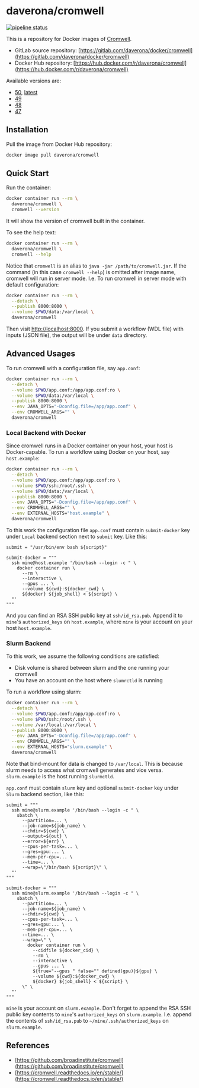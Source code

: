 # daverona/cromwell

[![pipeline status](https://gitlab.com/daverona/docker/cromwell/badges/master/pipeline.svg)](https://gitlab.com/daverona/docker/cromwell/commits/master)

This is a repository for Docker images of [Cromwell](https://github.com/broadinstitute/cromwell).

* GitLab source repository: [https://gitlab.com/daverona/docker/cromwell](https://gitlab.com/daverona/docker/cromwell)
* Docker Hub repository: [https://hub.docker.com/r/daverona/cromwell](https://hub.docker.com/r/daverona/cromwell)

Available versions are:

* [50](https://gitlab.com/daverona/docker/cromwell/-/blob/50/Dockerfile), [latest](https://gitlab.com/daverona/docker/cromwell/-/blob/latest/Dockerfile)
* [49](https://gitlab.com/daverona/docker/cromwell/-/blob/49/Dockerfile)
* [48](https://gitlab.com/daverona/docker/cromwell/-/blob/48/Dockerfile)
* [47](https://gitlab.com/daverona/docker/cromwell/-/blob/47/Dockerfile)

## Installation

Pull the image from Docker Hub repository:

```bash
docker image pull daverona/cromwell
```

## Quick Start

Run the container:

```bash
docker container run --rm \
  daverona/cromwell \
  cromwell --version
```

It will show the version of cromwell built in the container.

To see the help text:

```bash
docker container run --rm \
  daverona/cromwell \
  cromwell --help
```

Notice that `cromwell` is an alias to `java -jar /path/to/cromwell.jar`.
If the command (in this case `cromwell --help`) is omitted after image name,
cromwell will run in server mode.
I.e. To run cromwell in server mode with default configuration:

```bash
docker container run --rm \
  --detach \
  --publish 8000:8000 \
  --volume $PWD/data:/var/local \
  daverona/cromwell
```

Then visit [http://localhost:8000](http://localhost:8000).
If you submit a workflow (WDL file) with inputs (JSON file), the output will be
under `data` directory.

## Advanced Usages

To run cromwell with a configuration file, say `app.conf`:

```bash
docker container run --rm \
  --detach \
  --volume $PWD/app.conf:/app/app.conf:ro \
  --volume $PWD/data:/var/local \
  --publish 8000:8000 \
  --env JAVA_OPTS="-Dconfig.file=/app/app.conf" \
  --env CROMWELL_ARGS="" \
  daverona/cromwell
```

### Local Backend with Docker

Since cromwell runs in a Docker container on your host, your host
is Docker-capable. To run a workflow using Docker on your host, 
say `host.example`:

```bash
docker container run --rm \
  --detach \
  --volume $PWD/app.conf:/app/app.conf:ro \
  --volume $PWD/ssh:/root/.ssh \
  --volume $PWD/data:/var/local \
  --publish 8000:8000 \
  --env JAVA_OPTS="-Dconfig.file=/app/app.conf" \
  --env CROMWELL_ARGS="" \
  --env EXTERNAL_HOSTS="host.example" \
  daverona/cromwell
```

To this work the configuration file `app.conf` must contain `submit-docker` key
under `Local` backend section next to `submit` key. Like this:

```hocon
submit = "/usr/bin/env bash ${script}"

submit-docker = """
  ssh mine@host.example '/bin/bash --login -c " \
    docker container run \
      --rm \
      --interactive \
      --gpus ... \
      --volume ${cwd}:${docker_cwd} \
      ${docker} ${job_shell} < ${script} \
  "'
"""
```

And you can find an RSA SSH public key at `ssh/id_rsa.pub`. Append it
to `mine`'s `authorized_keys` on `host.example`, where `mine` is your account
on your host `host.example`.

### Slurm Backend

To this work, we assume the following conditions are satisfied:

* Disk volume is shared between slurm and the one running your cromwell
* You have an account on the host where `slumrctld` is running

To run a workflow using slurm:

```bash
docker container run --rm \
  --detach \
  --volume $PWD/app.conf:/app/app.conf:ro \
  --volume $PWD/ssh:/root/.ssh \
  --volume /var/local:/var/local \
  --publish 8000:8000 \
  --env JAVA_OPTS="-Dconfig.file=/app/app.conf" \
  --env CROMWELL_ARGS="" \
  --env EXTERNAL_HOSTS="slurm.example" \
  daverona/cromwell
```

Note that bind-mount for data is changed to `/var/local`. This is because
slurm needs to access what cromwell generates and vice versa. 
`slurm.example` is the host running `slurmctld`.

`app.conf` must contain `slurm` key and optional `submit-docker` key under `Slurm` backend section,
like this:

```hocon
submit = """
  ssh mine@slurm.example '/bin/bash --login -c " \
    sbatch \
      --partition=... \
      --job-name=${job_name} \
      --chdir=${cwd} \
      --output=${out} \
      --error=${err} \
      --cpus-per-task=... \
      --gres=gpu:... \
      --mem-per-cpu=... \
      --time=... \
      --wrap=\"/bin/bash ${script}\" \
  "'
"""

submit-docker = """
  ssh mine@slurm.example '/bin/bash --login -c " \
    sbatch \
      --partition=... \
      --job-name=${job_name} \
      --chdir=${cwd} \
      --cpus-per-task=... \
      --gres=gpu:... \
      --mem-per-cpu=... \
      --time=... \
      --wrap=\" \
        docker container run \
          --cidfile ${docker_cid} \
          --rm \
          --interactive \
          --gpus ... \
          ${true="--gpus " false="" defined(gpu)}${gpu} \
          --volume ${cwd}:${docker_cwd} \
          ${docker} ${job_shell} < ${script} \
      \" \
  "'
"""
```

`mine` is your account on `slurm.example`. Don't forget to 
append the RSA SSH public key contents to `mine`'s `authorized_keys` on `slurm.example`.
I.e. append the contents of `ssh/id_rsa.pub` to `~/mine/.ssh/authorized_keys` on `slurm.example`.

## References

* [https://github.com/broadinstitute/cromwell](https://github.com/broadinstitute/cromwell)
* [https://cromwell.readthedocs.io/en/stable/](https://cromwell.readthedocs.io/en/stable/)
